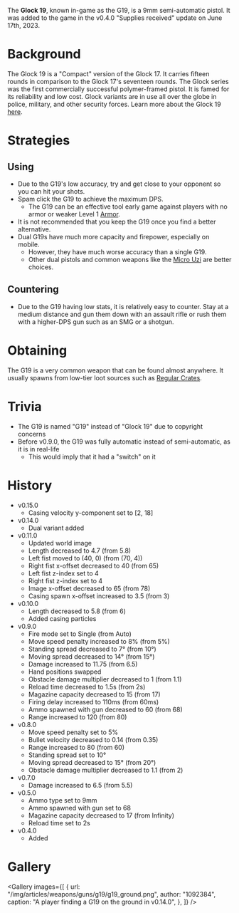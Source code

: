 The **Glock 19**, known in-game as the G19, is a 9mm semi-automatic pistol. It was added to the game in the v0.4.0 "Supplies received" update on June 17th, 2023.

# Background

The Glock 19 is a "Compact" version of the Glock 17. It carries fifteen rounds in comparison to the Glock 17's seventeen rounds. The Glock series was the first commercially successful polymer-framed pistol. It is famed for its reliability and low cost. Glock variants are in use all over the globe in police, military, and other security forces. Learn more about the Glock 19 [here](https://en.wikipedia.org/wiki/Glock).

# Strategies

## Using

- Due to the G19's low accuracy, try and get close to your opponent so you can hit your shots.
- Spam click the G19 to achieve the maximum DPS.
  - The G19 can be an effective tool early game against players with no armor or weaker Level 1 [Armor](/equipment/armor).
- It is not recommended that you keep the G19 once you find a better alternative.
- Dual G19s have much more capacity and firepower, especially on mobile.
  - However, they have much worse accuracy than a single G19.
  - Other dual pistols and common weapons like the [Micro Uzi](/weapons/guns/micro_uzi) are better choices.

## Countering

- Due to the G19 having low stats, it is relatively easy to counter. Stay at a medium distance and gun them down with an assault rifle or rush them with a higher-DPS gun such as an SMG or a shotgun.

# Obtaining

The G19 is a very common weapon that can be found almost anywhere. It usually spawns from low-tier loot sources such as [Regular Crates](/obstacles/regular_crate).

# Trivia

- The G19 is named "G19" instead of "Glock 19" due to copyright concerns
- Before v0.9.0, the G19 was fully automatic instead of semi-automatic, as it is in real-life
  - This would imply that it had a "switch" on it

# History

- v0.15.0
  - Casing velocity y-component set to [2, 18]
- v0.14.0
  - Dual variant added
- v0.11.0
  - Updated world image
  - Length decreased to 4.7 (from 5.8)
  - Left fist moved to (40, 0) (from (70, 4))
  - Right fist x-offset decreased to 40 (from 65)
  - Left fist z-index set to 4
  - Right fist z-index set to 4
  - Image x-offset decreased to 65 (from 78)
  - Casing spawn x-offset increased to 3.5 (from 3)
- v0.10.0
  - Length decreased to 5.8 (from 6)
  - Added casing particles
- v0.9.0
  - Fire mode set to Single (from Auto)
  - Move speed penalty increased to 8% (from 5%)
  - Standing spread decreased to 7° (from 10°)
  - Moving spread decreased to 14° (from 15°)
  - Damage increased to 11.75 (from 6.5)
  - Hand positions swapped
  - Obstacle damage multiplier decreased to 1 (from 1.1)
  - Reload time decreased to 1.5s (from 2s)
  - Magazine capacity decreased to 15 (from 17)
  - Firing delay increased to 110ms (from 60ms)
  - Ammo spawned with gun decreased to 60 (from 68)
  - Range increased to 120 (from 80)
- v0.8.0
  - Move speed penalty set to 5%
  - Bullet velocity decreased to 0.14 (from 0.35)
  - Range increased to 80 (from 60)
  - Standing spread set to 10°
  - Moving spread decreased to 15° (from 20°)
  - Obstacle damage multiplier decreased to 1.1 (from 2)
- v0.7.0
  - Damage increased to 6.5 (from 5.5)
- v0.5.0
  - Ammo type set to 9mm
  - Ammo spawned with gun set to 68
  - Magazine capacity decreased to 17 (from Infinity)
  - Reload time set to 2s
- v0.4.0
  - Added

# Gallery

<Gallery
  images={[
    {
      url: "/img/articles/weapons/guns/g19/g19_ground.png",
      author: "1092384",
      caption: "A player finding a G19 on the ground in v0.14.0",
    },
  ]}
/>
